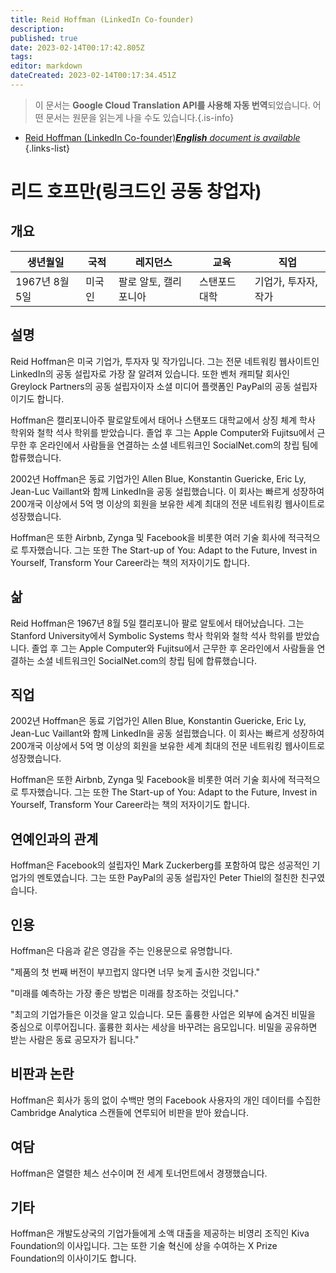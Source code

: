 ```yaml
---
title: Reid Hoffman (LinkedIn Co-founder)
description: 
published: true
date: 2023-02-14T00:17:42.805Z
tags: 
editor: markdown
dateCreated: 2023-02-14T00:17:34.451Z
---
```


> 이 문서는 **Google Cloud Translation API를 사용해 자동 번역**되었습니다.
어떤 문서는 원문을 읽는게 나을 수도 있습니다.{.is-info}



- [Reid Hoffman (LinkedIn Co-founder)***English** document is available*](/en/Knowledge-base/Dictionary/Person/reid-hoffman-linkedin-co-founder)
{.links-list}


# 리드 호프만(링크드인 공동 창업자)

## 개요

| 생년월일 | 국적 | 레지던스 | 교육 | 직업 |
| ------------- | ----------- | --------- | --------- | ---------- |
| 1967년 8월 5일 | 미국인 | 팔로 알토, 캘리포니아 | 스탠포드 대학 | 기업가, 투자자, 작가 |

## 설명

Reid Hoffman은 미국 기업가, 투자자 및 작가입니다. 그는 전문 네트워킹 웹사이트인 LinkedIn의 공동 설립자로 가장 잘 알려져 있습니다. 또한 벤처 캐피탈 회사인 Greylock Partners의 공동 설립자이자 소셜 미디어 플랫폼인 PayPal의 공동 설립자이기도 합니다.

Hoffman은 캘리포니아주 팔로알토에서 태어나 스탠포드 대학교에서 상징 체계 학사 학위와 철학 석사 학위를 받았습니다. 졸업 후 그는 Apple Computer와 Fujitsu에서 근무한 후 온라인에서 사람들을 연결하는 소셜 네트워크인 SocialNet.com의 창립 팀에 합류했습니다.

2002년 Hoffman은 동료 기업가인 Allen Blue, Konstantin Guericke, Eric Ly, Jean-Luc Vaillant와 함께 LinkedIn을 공동 설립했습니다. 이 회사는 빠르게 성장하여 200개국 이상에서 5억 명 이상의 회원을 보유한 세계 최대의 전문 네트워킹 웹사이트로 성장했습니다.

Hoffman은 또한 Airbnb, Zynga 및 Facebook을 비롯한 여러 기술 회사에 적극적으로 투자했습니다. 그는 또한 The Start-up of You: Adapt to the Future, Invest in Yourself, Transform Your Career라는 책의 저자이기도 합니다.

## 삶

Reid Hoffman은 1967년 8월 5일 캘리포니아 팔로 알토에서 태어났습니다. 그는 Stanford University에서 Symbolic Systems 학사 학위와 철학 석사 학위를 받았습니다. 졸업 후 그는 Apple Computer와 Fujitsu에서 근무한 후 온라인에서 사람들을 연결하는 소셜 네트워크인 SocialNet.com의 창립 팀에 합류했습니다.

## 직업

2002년 Hoffman은 동료 기업가인 Allen Blue, Konstantin Guericke, Eric Ly, Jean-Luc Vaillant와 함께 LinkedIn을 공동 설립했습니다. 이 회사는 빠르게 성장하여 200개국 이상에서 5억 명 이상의 회원을 보유한 세계 최대의 전문 네트워킹 웹사이트로 성장했습니다.

Hoffman은 또한 Airbnb, Zynga 및 Facebook을 비롯한 여러 기술 회사에 적극적으로 투자했습니다. 그는 또한 The Start-up of You: Adapt to the Future, Invest in Yourself, Transform Your Career라는 책의 저자이기도 합니다.

## 연예인과의 관계

Hoffman은 Facebook의 설립자인 Mark Zuckerberg를 포함하여 많은 성공적인 기업가의 멘토였습니다. 그는 또한 PayPal의 공동 설립자인 Peter Thiel의 절친한 친구였습니다.

## 인용

Hoffman은 다음과 같은 영감을 주는 인용문으로 유명합니다.

"제품의 첫 번째 버전이 부끄럽지 않다면 너무 늦게 출시한 것입니다."

"미래를 예측하는 가장 좋은 방법은 미래를 창조하는 것입니다."

"최고의 기업가들은 이것을 알고 있습니다. 모든 훌륭한 사업은 외부에 숨겨진 비밀을 중심으로 이루어집니다. 훌륭한 회사는 세상을 바꾸려는 음모입니다. 비밀을 공유하면 받는 사람은 동료 공모자가 됩니다."

## 비판과 논란

Hoffman은 회사가 동의 없이 수백만 명의 Facebook 사용자의 개인 데이터를 수집한 Cambridge Analytica 스캔들에 연루되어 비판을 받아 왔습니다.

## 여담

Hoffman은 열렬한 체스 선수이며 전 세계 토너먼트에서 경쟁했습니다.

## 기타

Hoffman은 개발도상국의 기업가들에게 소액 대출을 제공하는 비영리 조직인 Kiva Foundation의 이사입니다. 그는 또한 기술 혁신에 상을 수여하는 X Prize Foundation의 이사이기도 합니다.